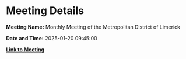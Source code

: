 # Meeting Details

**Meeting Name:** Monthly Meeting of the Metropolitan District of Limerick

**Date and Time:** 2025-01-20 09:45:00

**[Link to Meeting](https://www.limerick.ie/council/whats-on/monthly-meeting-of-the-metropolitan-district-of-limerick-19)**

